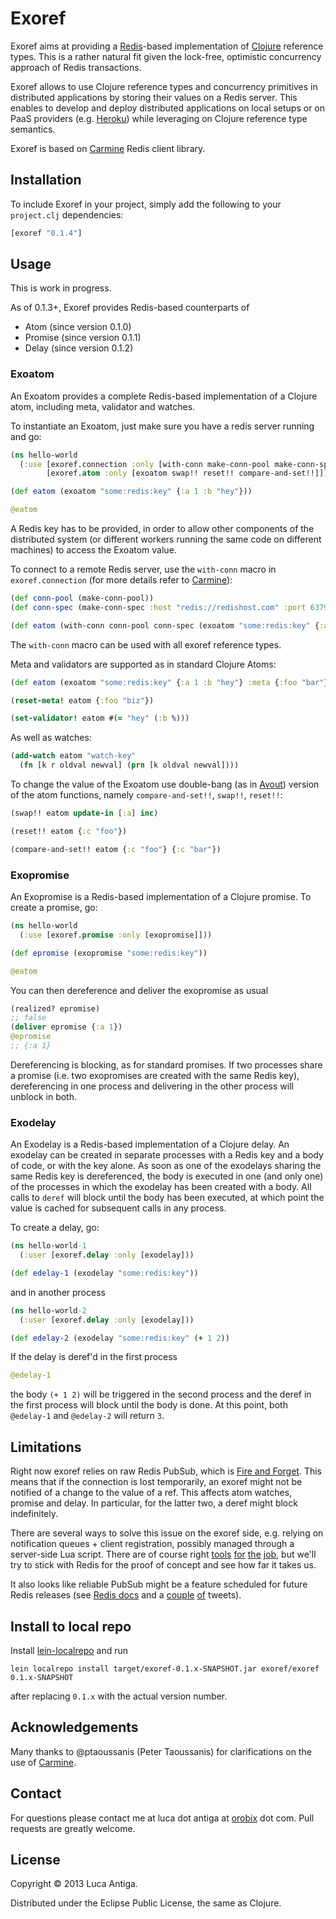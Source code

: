 # Exoref

Exoref aims at providing a [Redis](http://redis.io/)-based implementation of [Clojure](http://clojure.org) reference types. This is a rather natural fit given the lock-free, optimistic concurrency approach of Redis transactions.

Exoref allows to use Clojure reference types and concurrency primitives in distributed applications by storing their values on a Redis server. This enables to develop and deploy distributed applications on local setups or on PaaS providers (e.g. [Heroku](http://www.heroku.com/)) while leveraging on Clojure reference type semantics.

Exoref is based on [Carmine](https://github.com/ptaoussanis/carmine) Redis client library.

## Installation

To include Exoref in your project, simply add the following to your `project.clj` dependencies:

```clojure
[exoref "0.1.4"]
```
   
## Usage

This is work in progress. 

As of 0.1.3+, Exoref provides Redis-based counterparts of 
    
* Atom (since version 0.1.0)
* Promise (since version 0.1.1)
* Delay (since version 0.1.2)

### Exoatom

An Exoatom provides a complete Redis-based implementation of a Clojure atom, including meta, validator and watches.

To instantiate an Exoatom, just make sure you have a redis server running and go:

```clojure
(ns hello-world
  (:use [exoref.connection :only [with-conn make-conn-pool make-conn-spec]]
        [exoref.atom :only [exoatom swap!! reset!! compare-and-set!!]]))

(def eatom (exoatom "some:redis:key" {:a 1 :b "hey"}))

@eatom
```

A Redis key has to be provided, in order to allow other components of the distributed system (or different workers running the same code on different machines) to access the Exoatom value.

To connect to a remote Redis server, use the `with-conn` macro in `exoref.connection` (for more details refer to [Carmine](https://github.com/ptaoussanis/carmine)):
```clojure
(def conn-pool (make-conn-pool))
(def conn-spec (make-conn-spec :host "redis://redishost.com" :port 6379 :password "changeme"))

(def eatom (with-conn conn-pool conn-spec (exoatom "some:redis:key" {:a 1 :b "hey"})))
```

The `with-conn` macro can be used with all exoref reference types.

Meta and validators are supported as in standard Clojure Atoms:
```clojure
(def eatom (exoatom "some:redis:key" {:a 1 :b "hey"} :meta {:foo "bar"} :validator #(odd? (:a %)))

(reset-meta! eatom {:foo "biz"})

(set-validator! eatom #(= "hey" (:b %)))
```

As well as watches:

```clojure
(add-watch eatom "watch-key" 
  (fn [k r oldval newval] (prn [k oldval newval])))
```

To change the value of the Exoatom use double-bang (as in [Avout](https://github.com/liebke/avout)) version of the atom functions, namely `compare-and-set!!`, `swap!!`, `reset!!`:

```clojure
(swap!! eatom update-in [:a] inc)

(reset!! eatom {:c "foo"})

(compare-and-set!! eatom {:c "foo"} {:c "bar"})
```

### Exopromise

An Exopromise is a Redis-based implementation of a Clojure promise. To create a promise, go:

```clojure
(ns hello-world
  (:use [exoref.promise :only [exopromise]]))

(def epromise (exopromise "some:redis:key"))

@eatom
```

You can then dereference and deliver the exopromise as usual

```clojure
(realized? epromise) 
;; false
(deliver epromise {:a 1})
@epromise
;; {:a 1}
```

Dereferencing is blocking, as for standard promises. If two processes share a promise (i.e. two exopromises are created with the same Redis key), dereferencing in one process and delivering in the other process will unblock in both.

### Exodelay

An Exodelay is a Redis-based implementation of a Clojure delay. An exodelay can be created in separate processes with a Redis key and a body of code, or with the key alone. As soon as one of the exodelays sharing the same Redis key is dereferenced, the body is executed in one (and only one) of the processes in which the exodelay has been created with a body. All calls to `deref` will block until the body has been executed, at which point the value is cached for subsequent calls in any process.

To create a delay, go:

```clojure
(ns hello-world-1
  (:user [exoref.delay :only [exodelay]))

(def edelay-1 (exodelay "some:redis:key"))
```

and in another process

```clojure
(ns hello-world-2
  (:user [exoref.delay :only [exodelay]))

(def edelay-2 (exodelay "some:redis:key" (+ 1 2))
```

If the delay is deref'd in the first process
```clojure
@edelay-1
```

the body `(+ 1 2)` will be triggered in the second process and the deref in the first process will block until the body is done. At this point, both `@edelay-1` and `@edelay-2` will return `3`.

## Limitations

Right now exoref relies on raw Redis PubSub, which is [Fire and Forget](http://stackoverflow.com/questions/7662896/does-the-redis-pub-sub-model-require-persistent-connections-to-redis). This means that if the connection is lost temporarily, an exoref might not be notified of a change to the value of a ref. This affects atom watches, promise and delay. In particular, for the latter two, a deref might block indefinitely.

There are several ways to solve this issue on the exoref side, e.g. relying on notification queues + client registration, possibly managed through a server-side Lua script. There are of course right [tools](http://www.zeromq.org/) [for](http://activemq.apache.org/amq-message-store.html) [the](http://www.rabbitmq.com/) [job](http://clojurerabbitmq.info/), but we'll try to stick with Redis for the proof of concept and see how far it takes us.

It also looks like reliable PubSub might be a feature scheduled for future Redis releases (see [Redis docs](http://redis.io/topics/notifications) and a [couple](https://twitter.com/redisfeed/status/295854377216921600) [of](https://twitter.com/redisfeed/status/295854484339453952) tweets).


## Install to local repo

Install [lein-localrepo](https://github.com/kumarshantanu/lein-localrepo) and run 

    lein localrepo install target/exoref-0.1.x-SNAPSHOT.jar exoref/exoref 0.1.x-SNAPSHOT

after replacing `0.1.x` with the actual version number.

## Acknowledgements

Many thanks to @ptaoussanis (Peter Taoussanis) for clarifications on the use of [Carmine](https://github.com/ptaoussanis/carmine).

## Contact

For questions please contact me at luca dot antiga at [orobix](http://www.orobix.com) dot com. Pull requests are greatly welcome.

## License

Copyright © 2013 Luca Antiga.

Distributed under the Eclipse Public License, the same as Clojure.
